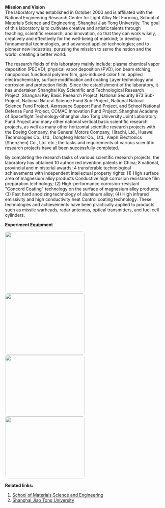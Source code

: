**Mission and Vision**  
The laboratory was established in October 2000 and is affiliated with the National Engineering Research Center for Light Alloy Net Forming, School of Materials Science and Engineering, Shanghai Jiao Tong University. The goal of this laboratory is to cultivate creative and artistic talents through teaching, scientific research, and innovation, so that they can work wisely, creatively and effectively for the well-being of mankind; to develop fundamenttal technologies, and advanced applied technologies; and to pioneer new industries, purusing the mission to serve the nation and the world, creating a better world.

The research fields of this laboratory mainly include: plasma chemical vapor deposition (PECVD), physical vapor deposition (PVD), ion beam etching, nanoporous functional polymer film, gas-induced color film, applied electrochemistry, surface modification and coating Layer technology and corrosion and protection fields. Since the establishment of the laboratory, it has undertaken Shanghai Key Scientific and Technological Research Project, Shanghai Key Basic Research Project, National Security 973 Sub-Project, National Natural Science Fund Sub-Project, National Natural Science Fund Project, Aerospace Support Fund Project, and School National Defense Fund Project, COMAC Innovation Fund Project, Shanghai Academy of Spaceflight Technology-Shanghai Jiao Tong University Joint Laboratory Fund Project and many other national vertical basic scientific research projects, as well as many other horizontal scientific research projects with the Boeing Company, the General Motors Company, Hitachi, Ltd., Huawei Technologies Co., Ltd., Dongfeng Motor Co., Ltd., Aleph Electronics (Shenzhen) Co., Ltd. etc.; the tasks and requirements of various scientific research projects have all been successfully completed.

By completing the research tasks of various scientific research projects, the laboratory has obtained 10 authorized invention patents in China; 8 national, provincial and ministerial awards; 4 transferable technological achievements with independent intellectual property rights: (1) High surface area of magnesium alloy products Conductive high corrosion resistance film preparation technology; (2) High-performance corrosion-resistant "Concord Coating" technology on the surface of magnesium alloy products; (3) Fast hard anodizing technology of aluminum alloy; (4) High infrared emissivity and high conductivity heat Control coating technology. These technologies and achievements have been practically applied to products such as missile warheads, radar antennas, optical transmitters, and fuel cell cylinders.

**Experiment Equipment**
<style>
img {
    border-radius: 8px;
}
</style>

<img src="../assets/images/电化学工作站.jpg" alt="" width="260" height="200">
<img src="../assets/images/电镀电源.jpg" alt="" width="260" height="200">
<img src="../assets/images/紫外激光刻蚀机.jpg" alt="" width="260" height="200">
<img src="../assets/images/PVD.png" alt="" width="260" height="200">

**Related links:**
1. [School of Materials Science and Engineering](https://smse.sjtu.edu.cn/)
2. [Shanghai Jiao Tong University](https://www.sjtu.edu.cn/)
<!---3. [Cornell University](https://www.cornell.edu/about)--->

